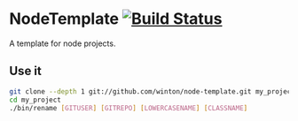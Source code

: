 # NodeTemplate [![Build Status](https://travis-ci.org/winton/node-template.svg?branch=master)](https://travis-ci.org/winton/node-template)

A template for node projects.

## Use it

```bash
git clone --depth 1 git://github.com/winton/node-template.git my_project
cd my_project
./bin/rename [GITUSER] [GITREPO] [LOWERCASENAME] [CLASSNAME]
```
